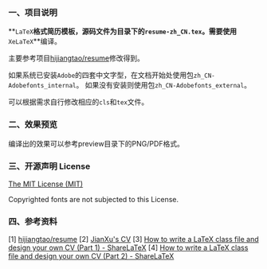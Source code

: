 ### 一、项目说明

**`LaTeX`**格式简历模板，源码文件为目录下的`resume-zh_CN.tex`。需要使用**`XeLaTeX`**编译。

主要参考项目[hijiangtao/resume](https://github.com/hijiangtao/resume.git)修改得到。

如果系统已安装`Adobe`的四套中文字型，在文档开始处使用包`zh_CN-Adobefonts_internal`。
如果没有安装则使用包`zh_CN-Adobefonts_external`。

可以根据需求自行修改相应的`cls`和`tex`文件。

### 二、效果预览

编译出的效果可以参考preview目录下的PNG/PDF格式。

<!-- ![resume-zh_CN.png](./resume.preview.png) -->

### 三、开源声明 License

[The MIT License (MIT)](http://opensource.org/licenses/MIT)

Copyrighted fonts are not subjected to this License.

### 四、参考资料

[1] [hijiangtao/resume](https://github.com/hijiangtao/resume.git)
[2] [JianXu's CV](http://www.jianxu.net/en/files/JianXu_CV.pdf)
[3] [How to write a LaTeX class file and design your own CV (Part 1) - ShareLaTeX](https://www.sharelatex.com/blog/2011/03/27/how-to-write-a-latex-class-file-and-design-your-own-cv.html)
[4] [How to write a LaTeX class file and design your own CV (Part 2) - ShareLaTeX](https://www.sharelatex.com/blog/2013/06/28/how-to-write-a-latex-class-file-and-design-your-own-cv.html) 
